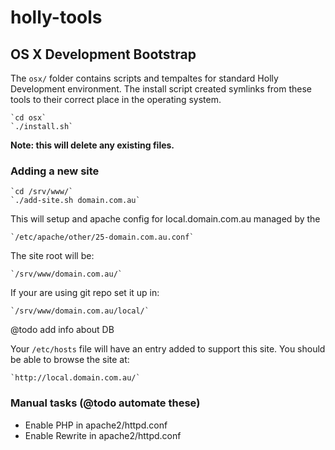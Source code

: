 # holly-tools


## OS X Development Bootstrap

The `osx/` folder contains scripts and tempaltes for standard Holly Development environment. The install script created symlinks from these tools to their correct place in the operating system. 

    `cd osx`
    `./install.sh`

**Note: this will delete any existing files.**

### Adding a new site


    `cd /srv/www/`
    `./add-site.sh domain.com.au`


This will setup and apache config for local.domain.com.au managed by the 


    `/etc/apache/other/25-domain.com.au.conf`

The site root will be:

    `/srv/www/domain.com.au/`

If your are using git repo set it up in:

    `/srv/www/domain.com.au/local/`


@todo add info about DB


Your `/etc/hosts` file will have an entry added to support this site. You should be able to browse the site at:

    `http://local.domain.com.au/`



### Manual tasks (@todo automate these)

* Enable PHP in apache2/httpd.conf
* Enable Rewrite in apache2/httpd.conf


